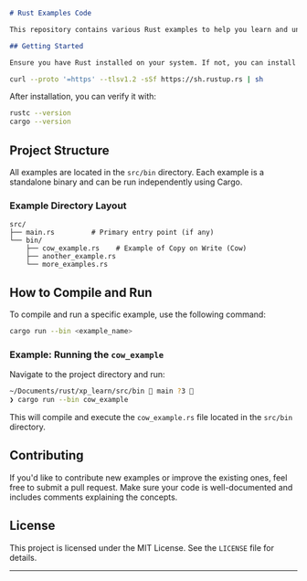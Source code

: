 ```markdown
# Rust Examples Code

This repository contains various Rust examples to help you learn and understand key concepts in the Rust programming language. Each example is designed to demonstrate a specific feature or idea, making it easier to grasp Rust's unique and powerful capabilities.

## Getting Started

Ensure you have Rust installed on your system. If not, you can install it using [rustup](https://rustup.rs/):
```
```bash
curl --proto '=https' --tlsv1.2 -sSf https://sh.rustup.rs | sh
```

After installation, you can verify it with:

```bash
rustc --version
cargo --version
```

## Project Structure

All examples are located in the `src/bin` directory. Each example is a standalone binary and can be run independently using Cargo.

### Example Directory Layout

```plaintext
src/
├── main.rs         # Primary entry point (if any)
└── bin/
    ├── cow_example.rs    # Example of Copy on Write (Cow)
    ├── another_example.rs
    └── more_examples.rs
```

## How to Compile and Run

To compile and run a specific example, use the following command:

```bash
cargo run --bin <example_name>
```

### Example: Running the `cow_example`

Navigate to the project directory and run:

```bash
~/Documents/rust/xp_learn/src/bin  main ?3 
❯ cargo run --bin cow_example
```

This will compile and execute the `cow_example.rs` file located in the `src/bin` directory.

## Contributing

If you'd like to contribute new examples or improve the existing ones, feel free to submit a pull request. Make sure your code is well-documented and includes comments explaining the concepts.

## License

This project is licensed under the MIT License. See the `LICENSE` file for details.

---

```
